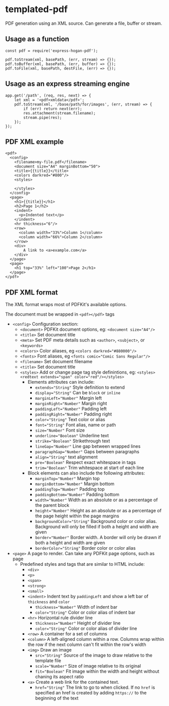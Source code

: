 # templated-pdf
PDF generation using an XML source. Can generate a file, buffer or stream.

## Usage as a function
```
const pdf = require('express-hogan-pdf');

pdf.toStream(xml, basePath, (err, stream) => {});
pdf.toBuffer(xml, basePath, (err, buffer) => {});
pdf.toFile(xml, basePath, destFile, (err) => {});

```

## Usage as an express streaming engine
```
app.get('/path', (req, res, next) => {
    let xml = '<pdf>xmldata</pdf>';
    pdf.toStream(xml, '/base/path/for/images', (err, stream) => {
        if (err) return next(err);
        res.attachment(stream.filename);
        stream.pipe(res);
    });
});

```

## PDF XML example
``` filename.pdfxml
<pdf>
  <config>
    <filename>my-file.pdf</filename>
    <document size="A4" marginBottom="50">
    <title>{{title}}</title>
    <colors darkred="#800"/>
    <styles>

    </styles>
  </config>
  <page>
    <h1>{{title}}</h1>
    <h2>Page 1</h2>
    <indent>
      <p>Indented text</p>
    </indent>
    <hr thickness="6"/>
    <row>
      <column width="33%">Column 1</column>
      <column width="66%">Column 2</column>
    </row>
    <div>
        A link to <a>example.com</a>
    </div>
  </page>
  <page>
    <h1 top="33%" left="100">Page 2</h1>
  </page>
</pdf>
```

## PDF XML format
The XML format wraps most of PDFKit's available options.

The document must be wrapped in `<pdf></pdf>` tags

- `<config>` Configuration section:
    + `<document>` PDFKit document options, eg: `<document size="A4"/>`
    + `<title>` Set document title
    + `<meta>` Set PDF meta details such as `<author>`, `<subject>`, or `<keywords>`
    + `<colors>` Color aliases, eg `<colors darkred="#880000"/>`
    + `<fonts>` Font aliases, eg `<fonts comic="Comic Sans Regular"/>`
    + `<filename>` Set document filename
    + `<title>` Set document title
    + `<styles>` Add or change page tag style definintions, eg: `<styles><redtext extends="span" color="red"/></styles>`
        * Elements attributes can include:
            - `extends="String"` Style definition to extend
            - `display="String"` Can be `block` or `inline`
            - `marginLeft="Number"` Margin left
            - `marginRight="Number"` Margin right
            - `paddingLeft="Number"` Padding left
            - `paddingRight="Number"` Padding right
            - `color="String"` Text color or alias
            - `font="String"` Font alias, name or path
            - `size="Number"` Font size
            - `underline="Boolean"` Underline text
            - `strike="Boolean"` Strikethrough text
            - `lineGap="Number"` Line gap between wrapped lines
            - `paragraphGap="Number"` Gaps between paragraphs
            - `align="String"` text alignment
            - `pre="Boolean"` Respect exact whitespace in tags
            - `trim="Boolean"` Trim whitespace at start of each line
        * Block elements can also include the following attributes:
            - `marginTop="Number"` Margin top
            - `marginBottom="Number"` Margin bottom
            - `paddingTop="Number"` Padding top
            - `paddingBottom="Number"` Padding bottom
            - `width="Number"` Width as an absolute or as a percentage of the parent block
            - `height="Number"` Height as an absolute or as a percentage of the page height within the page margins
            - `backgroundColor="String"` Background color or color alias. Background will only be filled if both a height and width are given
            - `border="Number"` Border width. A border will only be drawn if both a height and width are given
            - `borderColor="String"` Border color or color alias
- `<page>` A page to render. Can take any PDFKit page options, such as page
    + Predefined styles and tags that are similar to HTML include:
        * `<div>`
        * `<p>`
        * `<span>`
        * `<strong>`
        * `<small>`
        * `<indent>` Indent text by `paddingLeft` and show a left bar of `thickness` and `color`
            - `thickness="Number"` Width of indent bar
            - `color="String"` Color or color alias of indent bar
        * `<hr>` Horizontal rule divider line
            - `thickness="Number"` Height of divider line
            - `color="String"` Color or color alias of divider line
        * `<row>` A container for a set of columns
        * `<column>` A left-aligned column within a row. Columns wrap within the row if the next column can't fit within the row's width
        * `<img>` Draw an image
            - `src="String"` Source of the image to draw relative to the template file
            - `scale="Number"` Size of image relative to its original
            - `fit="Boolean"` Fit image within the width and height without chaning its aspect ratio
        * `<a>` Create a web link for the contained text.
            - `href="String"` The link to go to when clicked. If no `href` is specified an href is created by adding `https://` to the beginning of the text
